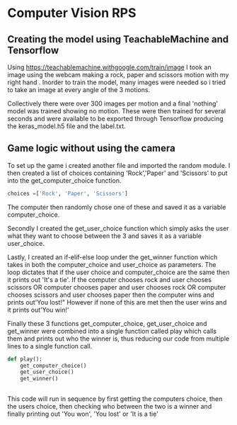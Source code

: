 # Computer Vision RPS


## Creating the model using TeachableMachine and Tensorflow
Using https://teachablemachine.withgoogle.com/train/image I took an image using the webcam making a rock, paper and scissors motion with my right hand . Inorder to train the model, many images were needed so i tried to take an image at every angle of the 3 motions.

Collectively there were over 300 images per motion and a final 'nothing' model was trained showing no motion.
These were then trained for several seconds and were available to be exported through Tensorflow producing the keras_model.h5 file and the label.txt.

## Game logic without using the camera

To set up the game i created another file and imported the random module. I then created a list of choices containing 'Rock','Paper' and 'Scissors' to put into the get_computer_choice function. 
```python
choices =['Rock', 'Paper', 'Scissors']
```
The computer then randomly chose one of these and saved it as a variable computer_choice.

Secondly I created the get_user_choice function which simply asks the user what they want to choose between the 3 and saves it as a variable user_choice.

Lastly, I created an if-elif-else loop under the get_winner function which takes in both the computer_choice and user_choice as parameters.
The loop dictates that if the user choice and computer_choice are the same then it prints out 'It's a tie'. 
If the computer chooses rock and user chooses scissors OR computer chooses paper and user chooses rock OR computer chooses scissors and user chooses paper then the computer wins and prints out'You lost!"
However if none of this are met then the user wins and it prints out'You win!'

Finally these 3 functions get_computer_choice, get_user_choice and get_winner were combined into a single function called play which calls them and prints out who the winner is, thus reducing our code from multiple lines to a single function call.

```python 
def play():
    get_computer_choice()
    get_user_choice()
    get_winner() 
    
```

This code will run in sequence by first getting the computers choice, then the users choice, then checking who between the two is a winner and finally printing out 'You won', 'You lost' or 'It is a tie'
